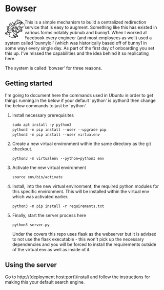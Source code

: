 
# Bowser

<img align="left" src="static/Icon.png" width="64"> This is a simple mechanism to build a centralized redirection service that is easy to augment.  Something like this has existed in various forms notably yubnub and bunny1.  When I worked at Facebook every engineer (and most employees as well) used a system called 'bunnylol' (which was historically based off of bunny1 in some way) every single day.  As part of the first day of onboarding you set this up.  I've missed the capabilities and the idea behind it so replicating here. 

The system is called 'bowser' for three reasons.  

## Getting started

I'm going to document here the commands used in Ubuntu in order to get things running.In the below if your default 'python' is python3 then change the below commands to just be 'python'.

1. Install necessary prerequisites
   ```
   sudo apt install -y python3
   python3 -m pip install --user --upgrade pip
   python3 -m pip install --user virtualenv
   ```
1. Create a new virtual environment within the same directory as the git checkout.
   ```
   python3 -m virtualenv --python=python3 env
   ```
1. Activate the new virtual environment
   ```
   source env/bin/activate
   ```
1. Install, into the new virtual environment, the required python modules for this specific environment.  This will be installed within the virtual env which was activated earlier.
   ```
   python3 -m pip install -r requirements.txt
   ```
1. Finally, start the server process here
   ```
   python3 server.py
   ```
   Under the covers this repo uses flask as the webserver but it is advised to not use the flask executable - this won't pick up the necessary dependencies and you will be forced to install the requirements outside of the virtual env as well as inside of it.

## Using the server

Go to http://[deployment host:port]/install and follow the instructions for making this your default search engine.

